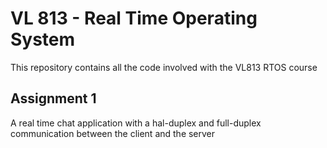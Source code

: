 # VL 813 - Real Time Operating System

This repository contains all the code involved with the VL813 RTOS course

## Assignment 1

A real time chat application with a hal-duplex and full-duplex communication between the client and the server